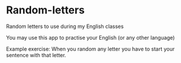 # Random-letters
Random letters to use during my English classes

You may use this app to practise your English (or any other language)

Example exercise: When you random any letter you have to start your sentence with that letter. 
